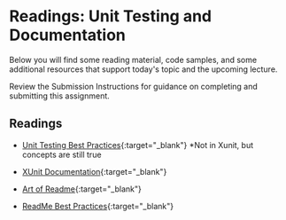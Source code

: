 # Readings: Unit Testing and Documentation

Below you will find some reading material, code samples, and some additional resources that support today's topic and the upcoming lecture.

Review the Submission Instructions for guidance on completing and submitting this assignment.

## Readings

- [Unit Testing Best Practices](https://stackify.com/unit-testing-basics-best-practices/){:target="_blank"}  *Not in Xunit, but concepts are still true

<!-- Mix it up! Create the questions with pointed answers, fill in the blank, or opinion/open ended -->

- [XUnit Documentation](http://xunit.github.io/#documentation){:target="_blank"}

<!-- Mix it up! Create the questions with pointed answers, fill in the blank, or opinion/open ended -->

- [Art of Readme](https://github.com/noffle/art-of-readme){:target="_blank"}

<!-- Mix it up! Create the questions with pointed answers, fill in the blank, or opinion/open ended -->

- [ReadMe Best Practices](https://github.com/jehna/readme-best-practices){:target="_blank"}

<!-- Mix it up! Create the questions with pointed answers, fill in the blank, or opinion/open ended -->

<!-- NOTE: "additional resources" may not be relevant for every class. Omit this section or any of the sections below if you don't have anything for your students here -->